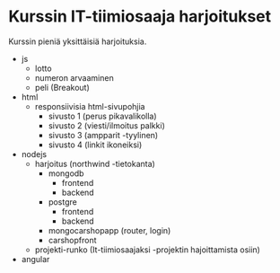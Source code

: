 # Kurssin IT-tiimiosaaja harjoitukset

Kurssin pieniä yksittäisiä harjoituksia.

- js
  - lotto
  - numeron arvaaminen
  - peli (Breakout)
- html
  - responsiivisia html-sivupohjia
    - sivusto 1 (perus pikavalikolla)
    - sivusto 2 (viesti/ilmoitus palkki)
    - sivusto 3 (ampparit -tyylinen)
    - sivusto 4 (linkit ikoneiksi)
- nodejs
  - harjoitus (northwind -tietokanta)
    - mongodb
      - frontend
      - backend
    - postgre
      - frontend
      - backend
    - mongocarshopapp (router, login)
    - carshopfront
  - projekti-runko (It-tiimiosaajaksi -projektin hajoittamista osiin)
- angular
